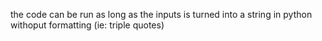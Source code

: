 the code can be run as long as the inputs is turned into a string in python withoput formatting (ie: triple quotes)